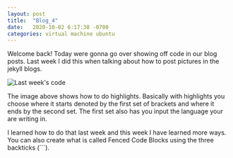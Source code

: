 ```yaml
---
layout: post
title:  "Blog_4"
date:   2020-10-02 6:17:38 -0700
categories: virtual machine ubuntu
---
```

Welcome back! Today were gonna go over showing off code in our blog posts. Last week I did this when
talking about how to post pictures in the jekyll blogs.

![Last week's code](https://i.imgur.com/BvsTOFt.png)

The image above shows how to do highlights. Basically with highlights you choose where it starts
denoted by the first set of brackets and where it ends by the second set. The first set also has you input
the language your are writing in.

I learned how to do that last week and this week I have learned more ways. You can also create what is
called Fenced Code Blocks using the three backticks (```).
